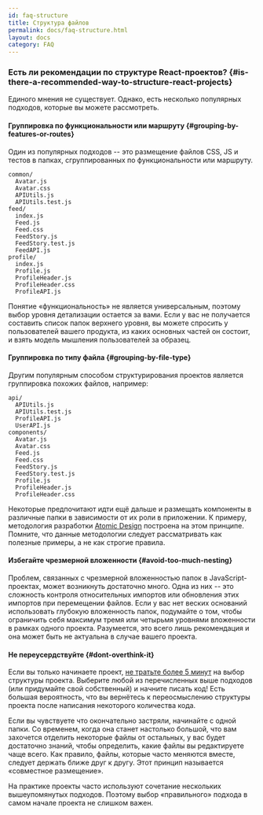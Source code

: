 ```yaml
---
id: faq-structure
title: Структура файлов
permalink: docs/faq-structure.html
layout: docs
category: FAQ
---
```


### Есть ли рекомендации по структуре React-проектов? {#is-there-a-recommended-way-to-structure-react-projects}

Единого мнения не существует. Однако, есть несколько популярных подходов, которые вы можете рассмотреть.

#### Группировка по функциональности или маршруту {#grouping-by-features-or-routes}

Один из популярных подходов -- это размещение файлов CSS, JS и тестов в папках, сгруппированных по функциональности или маршруту.

```
common/
  Avatar.js
  Avatar.css
  APIUtils.js
  APIUtils.test.js
feed/
  index.js
  Feed.js
  Feed.css
  FeedStory.js
  FeedStory.test.js
  FeedAPI.js
profile/
  index.js
  Profile.js
  ProfileHeader.js
  ProfileHeader.css
  ProfileAPI.js
```

Понятие «функциональность» не является универсальным, поэтому выбор уровня детализации остается за вами. Если у вас не получается составить список папок верхнего уровня, вы можете спросить у пользователей вашего продукта, из каких основных частей он состоит, и взять модель мышления пользователей за образец.

#### Группировка по типу файла {#grouping-by-file-type}

Другим популярным способом структурирования проектов является группировка похожих файлов, например:

```
api/
  APIUtils.js
  APIUtils.test.js
  ProfileAPI.js
  UserAPI.js
components/
  Avatar.js
  Avatar.css
  Feed.js
  Feed.css
  FeedStory.js
  FeedStory.test.js
  Profile.js
  ProfileHeader.js
  ProfileHeader.css
```
Некоторые предпочитают идти ещё дальше и размещать компоненты в различные папки в зависимости от их роли в приложении. К примеру, методология разработки [Atomic Design](http://bradfrost.com/blog/post/atomic-web-design/) построена на этом принципе. Помните, что данные методологии следует рассматривать как полезные примеры, а не как строгие правила.

#### Избегайте чрезмерной вложенности {#avoid-too-much-nesting}

Проблем, связанных с чрезмерной вложенностью папок в JavaScript-проектах, может возникнуть достаточно много. Одна из них -- это сложность контроля относительных импортов или обновления этих импортов при перемещении файлов. Если у вас нет веских оснований использовать глубокую вложенность папок, подумайте о том, чтобы ограничить себя максимум тремя или четырьмя уровнями вложенности в рамках одного проекта. Разумеется, это всего лишь рекомендация и она может быть не актуальна в случае вашего проекта.

#### Не переусердствуйте {#dont-overthink-it}

Если вы только начинаете проект, [не тратьте более 5 минут](https://ru.wikipedia.org/wiki/%D0%90%D0%BD%D0%B0%D0%BB%D0%B8%D1%82%D0%B8%D1%87%D0%B5%D1%81%D0%BA%D0%B8%D0%B9_%D0%BF%D0%B0%D1%80%D0%B0%D0%BB%D0%B8%D1%87) на выбор структуры проекта. Выберите любой из перечисленных выше подходов (или придумайте свой собственный) и начните писать код! Есть большая вероятность, что вы вернётесь к переосмыслению структуры проекта после написания некоторого количества кода.

Если вы чувствуете что окончательно застряли, начинайте с одной папки. Со временем, когда она станет настолько большой, что вам захочется отделить некоторые файлы от остальных, у вас будет достаточно знаний, чтобы определить, какие файлы вы редактируете чаще всего. Как правило, файлы, которые часто меняются вместе, следует держать ближе друг к другу. Этот принцип называется «совместное размещение».

На практике проекты часто используют сочетание нескольких вышеупомянутых подходов. Поэтому выбор «правильного» подхода в самом начале проекта не слишком важен.